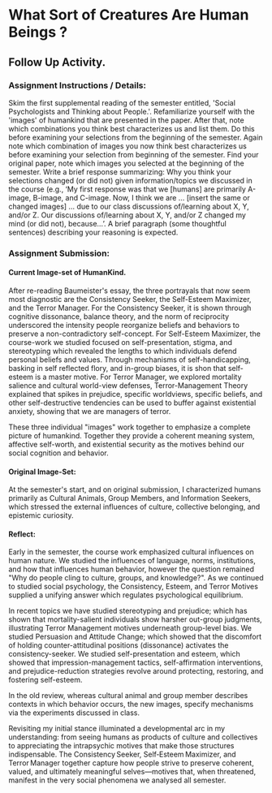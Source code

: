 # What Sort of Creatures Are Human Beings ? 
## Follow Up Activity. 

### Assignment Instructions / Details: 

Skim the first supplemental reading of the semester entitled, 'Social Psychologists and Thinking about People.'. Refamiliarize yourself with the 'images' of humankind that are presented in the paper. 
After that, note which combinations you think best characterizes us and list them. Do this before examining your selections from the beginning of the semester.
Again note which combination of images you now think best characterizes us before examining your selection from beginning of the semester. Find your original paper, note which images you selected at the beginning of the semester.
Write a brief response summarizing:
Why you think your selections changed (or did not) given information/topics we discussed in the course (e.g., ‘My first response was that we [humans] are primarily A-image, B-image, and C-image. Now, I think we are … [insert the same or changed images] … due to our class discussions of/learning about X, Y, and/or Z. Our discussions of/learning about X, Y, and/or Z changed my mind (or did not), because…’. A brief paragraph (some thoughtful sentences) describing your reasoning is expected.

### Assignment Submission: 

#### Current Image-set of HumanKind. 

After re-reading Baumeister's essay, the three portrayals that now seem most diagnostic are the Consistency Seeker, the Self-Esteem Maximizer, and the Terror Manager. For the Consistency Seeker, it is shown through cognitive dissonance, balance theory, and the norm of reciprocity underscored the intensity people reorganize beliefs and behaviors to preserve a non-contradictory self-concept.
For Self-Esteem Maximizer, the course-work we studied focused on self-presentation, stigma, and stereotyping which revealed the lengths to which individuals defend personal beliefs and values. Through mechanisms of self-handicapping, basking in self reflected flory, and in-group biases, it is shon that self-esteem is a master motive. 
For Terror Manager, we explored mortality salience and cultural world-view defenses, Terror-Management Theory explained that spikes in prejudice, specific worldviews, specific beliefs, and other self-destructive tendencies can be used to buffer against existential anxiety, showing that we are managers of terror. 

These three individual "images" work together to emphasize a complete picture of humankind. Together they provide a coherent meaning system, affective self-worth, and existential security as the motives behind our social cognition and behavior. 

#### Original Image-Set: 

At the semester's start, and on original submission, I characterized humans primarily as Cultural Animals, Group Members, and Information Seekers, which stressed the external influences of culture, collective belonging, and epistemic curiosity. 

#### Reflect: 

Early in the semester, the course work emphasized cultural influences on human nature. We studied the influences of language, norms, institutions, and how that influences human behavior, however the question remained "Why do people cling to culture, groups, and knowledge?". As we continued to studied social psychology, the Consistency, Esteem, and Terror Motives supplied a unifying answer which regulates psychological equilibrium. 

In recent topics we have studied stereotyping and prejudice; which has shown that mortality-salient individuals show harsher out-group judgments, illustrating Terror Management motives underneath group-level bias. We studied Persuasion and Attitude Change; which showed that the discomfort of holding counter-attitudinal positions (dissonance) activates the consistency-seeker. We studied self-presentation and esteem, which showed that impression-management tactics, self-affirmation interventions, and prejudice-reduction strategies revolve around protecting, restoring, and fostering self-esteem. 

In the old review, whereas cultural animal and group member describes contexts in which behavior occurs, the new images, specify mechanisms via the experiments discussed in class. 

Revisiting my initial stance illuminated a developmental arc in my understanding: from seeing humans as products of culture and collectives to appreciating the intrapsychic motives that make those structures indispensable. 
The Consistency Seeker, Self‑Esteem Maximizer, and Terror Manager together capture how people strive to preserve coherent, valued, and ultimately meaningful selves—motives that, when threatened, manifest in the very social phenomena we analysed all semester.
